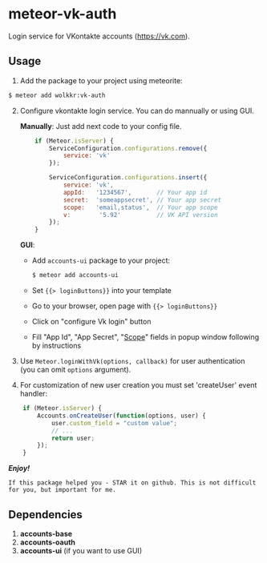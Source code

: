 meteor-vk-auth
==================

Login service for VKontakte accounts (https://vk.com).

Usage
-----

1. Add the package to your project using meteorite:
```sh
$ meteor add wolkkr:vk-auth
```

2. Configure vkontakte login service. You can do mannually or using GUI.

    **Manually**: Just add next code to your config file.
    ```js
        if (Meteor.isServer) {
            ServiceConfiguration.configurations.remove({
                service: 'vk'
            });

            ServiceConfiguration.configurations.insert({
                service: 'vk',
                appId:   '1234567',       // Your app id
                secret:  'someappsecret', // Your app secret
                scope:   'email,status',  // Your app scope
                v:        '5.92'          // VK API version
            });
        }
    ```

    **GUI**:
    * Add `accounts-ui` package to your project:

        ```sh
        $ meteor add accounts-ui
        ```
    * Set `{{> loginButtons}}` into your template
    * Go to your browser, open page with `{{> loginButtons}}`
    * Click on "configure Vk login" button
    * Fill "App Id", "App Secret", "[Scope](https://vk.com/dev/permissions)" fields in popup window following by instructions

3. Use `Meteor.loginWithVk(options, callback)` for user authentication (you can omit `options` argument).

4. For customization of new user creation you must set 'createUser' event handler:
```js
    if (Meteor.isServer) {
        Accounts.onCreateUser(function(options, user) {
            user.custom_field = "custom value";
            // ...
            return user;
        });
    }
```

***Enjoy!***

```
If this package helped you - STAR it on github. This is not difficult for you, but important for me.
```

Dependencies
------------

1. **accounts-base**
2. **accounts-oauth**
3. **accounts-ui** (if you want to use GUI)
